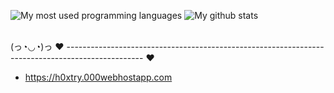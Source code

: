 
 
![My most used programming languages](https://github-readme-stats.vercel.app/api/top-langs/?username=Hoxtry)
![My github stats](https://github-readme-stats.vercel.app/api?username=Hoxtry&count_private=true) 

<br>
(っ◔◡◔)っ ♥ ------------------------------------------------------------------------------------------------- ♥


  - https://h0xtry.000webhostapp.com
